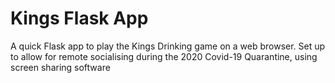 # Kings Flask App

A quick Flask app to play the Kings Drinking game on a web browser. Set up to allow for remote socialising during the 2020 Covid-19 Quarantine, using screen sharing software

